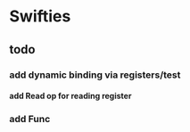 # Swifties

## todo
### add dynamic binding via registers/test
#### add Read op for reading register
### add Func
